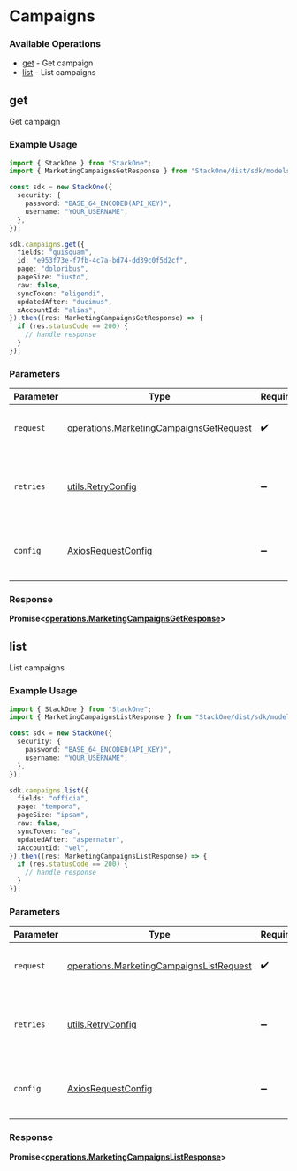 # Campaigns

### Available Operations

* [get](#get) - Get campaign
* [list](#list) - List campaigns

## get

Get campaign

### Example Usage

```typescript
import { StackOne } from "StackOne";
import { MarketingCampaignsGetResponse } from "StackOne/dist/sdk/models/operations";

const sdk = new StackOne({
  security: {
    password: "BASE_64_ENCODED(API_KEY)",
    username: "YOUR_USERNAME",
  },
});

sdk.campaigns.get({
  fields: "quisquam",
  id: "e953f73e-f7fb-4c7a-bd74-dd39c0f5d2cf",
  page: "doloribus",
  pageSize: "iusto",
  raw: false,
  syncToken: "eligendi",
  updatedAfter: "ducimus",
  xAccountId: "alias",
}).then((res: MarketingCampaignsGetResponse) => {
  if (res.statusCode == 200) {
    // handle response
  }
});
```

### Parameters

| Parameter                                                                                          | Type                                                                                               | Required                                                                                           | Description                                                                                        |
| -------------------------------------------------------------------------------------------------- | -------------------------------------------------------------------------------------------------- | -------------------------------------------------------------------------------------------------- | -------------------------------------------------------------------------------------------------- |
| `request`                                                                                          | [operations.MarketingCampaignsGetRequest](../../models/operations/marketingcampaignsgetrequest.md) | :heavy_check_mark:                                                                                 | The request object to use for the request.                                                         |
| `retries`                                                                                          | [utils.RetryConfig](../../models/utils/retryconfig.md)                                             | :heavy_minus_sign:                                                                                 | Configuration to override the default retry behavior of the client.                                |
| `config`                                                                                           | [AxiosRequestConfig](https://axios-http.com/docs/req_config)                                       | :heavy_minus_sign:                                                                                 | Available config options for making requests.                                                      |


### Response

**Promise<[operations.MarketingCampaignsGetResponse](../../models/operations/marketingcampaignsgetresponse.md)>**


## list

List campaigns

### Example Usage

```typescript
import { StackOne } from "StackOne";
import { MarketingCampaignsListResponse } from "StackOne/dist/sdk/models/operations";

const sdk = new StackOne({
  security: {
    password: "BASE_64_ENCODED(API_KEY)",
    username: "YOUR_USERNAME",
  },
});

sdk.campaigns.list({
  fields: "officia",
  page: "tempora",
  pageSize: "ipsam",
  raw: false,
  syncToken: "ea",
  updatedAfter: "aspernatur",
  xAccountId: "vel",
}).then((res: MarketingCampaignsListResponse) => {
  if (res.statusCode == 200) {
    // handle response
  }
});
```

### Parameters

| Parameter                                                                                            | Type                                                                                                 | Required                                                                                             | Description                                                                                          |
| ---------------------------------------------------------------------------------------------------- | ---------------------------------------------------------------------------------------------------- | ---------------------------------------------------------------------------------------------------- | ---------------------------------------------------------------------------------------------------- |
| `request`                                                                                            | [operations.MarketingCampaignsListRequest](../../models/operations/marketingcampaignslistrequest.md) | :heavy_check_mark:                                                                                   | The request object to use for the request.                                                           |
| `retries`                                                                                            | [utils.RetryConfig](../../models/utils/retryconfig.md)                                               | :heavy_minus_sign:                                                                                   | Configuration to override the default retry behavior of the client.                                  |
| `config`                                                                                             | [AxiosRequestConfig](https://axios-http.com/docs/req_config)                                         | :heavy_minus_sign:                                                                                   | Available config options for making requests.                                                        |


### Response

**Promise<[operations.MarketingCampaignsListResponse](../../models/operations/marketingcampaignslistresponse.md)>**

